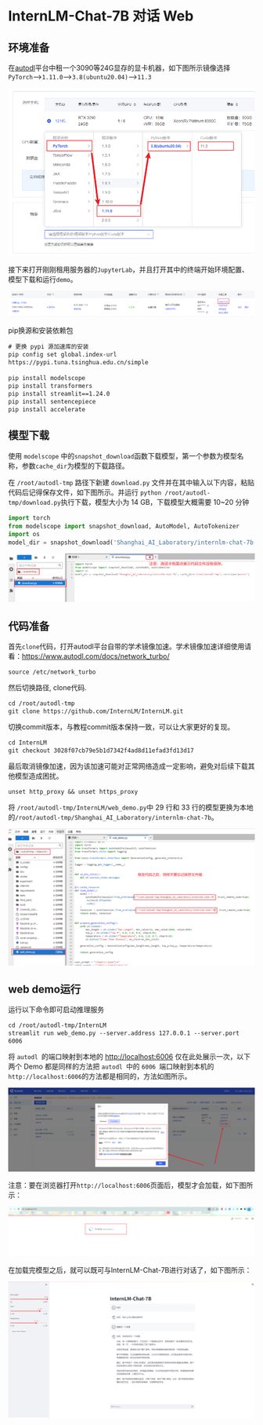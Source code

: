 # InternLM-Chat-7B 对话 Web

## 环境准备

在[autodl](https://www.autodl.com/)平台中租一个3090等24G显存的显卡机器，如下图所示镜像选择`PyTorch`-->`1.11.0`-->`3.8(ubuntu20.04)`-->`11.3`

![Alt text](images/image.png)

接下来打开刚刚租用服务器的`JupyterLab`，并且打开其中的终端开始环境配置、模型下载和运行`demo`。

![Alt text](images/image-1.png)

pip换源和安装依赖包

```shell
# 更换 pypi 源加速库的安装
pip config set global.index-url https://pypi.tuna.tsinghua.edu.cn/simple

pip install modelscope
pip install transformers
pip install streamlit==1.24.0
pip install sentencepiece
pip install accelerate
```
## 模型下载

使用 `modelscope` 中的`snapshot_download`函数下载模型，第一个参数为模型名称，参数`cache_dir`为模型的下载路径。

在 `/root/autodl-tmp` 路径下新建 `download.py` 文件并在其中输入以下内容，粘贴代码后记得保存文件，如下图所示。并运行 `python /root/autodl-tmp/download.py`执行下载，模型大小为 14 GB，下载模型大概需要 10~20 分钟

```python
import torch
from modelscope import snapshot_download, AutoModel, AutoTokenizer
import os
model_dir = snapshot_download('Shanghai_AI_Laboratory/internlm-chat-7b', cache_dir='/root/autodl-tmp', revision='master')
```
![image](images/image-2.png)

## 代码准备

首先`clone`代码，打开autodl平台自带的学术镜像加速。学术镜像加速详细使用请看：https://www.autodl.com/docs/network_turbo/

```shell
source /etc/network_turbo
```

然后切换路径, clone代码.

```shell
cd /root/autodl-tmp
git clone https://github.com/InternLM/InternLM.git
```

切换commit版本，与教程commit版本保持一致，可以让大家更好的复现。

```shell
cd InternLM
git checkout 3028f07cb79e5b1d7342f4ad8d11efad3fd13d17
```

最后取消镜像加速，因为该加速可能对正常网络造成一定影响，避免对后续下载其他模型造成困扰。
```shell
unset http_proxy && unset https_proxy
```

将 `/root/autodl-tmp/InternLM/web_demo.py`中 29 行和 33 行的模型更换为本地的`/root/autodl-tmp/Shanghai_AI_Laboratory/internlm-chat-7b`。

![image-3](images/image-3.png)

## web demo运行

运行以下命令即可启动推理服务

```shell
cd /root/autodl-tmp/InternLM
streamlit run web_demo.py --server.address 127.0.0.1 --server.port 6006
```

将 `autodl `的端口映射到本地的 [http://localhost:6006](http://localhost:6006/) 仅在此处展示一次，以下两个 Demo 都是同样的方法把 `autodl `中的 `6006 `端口映射到本机的 `http://localhost:6006`的方法都是相同的，方法如图所示。

![Alt text](images/image-4.png)

注意：要在浏览器打开`http://localhost:6006`页面后，模型才会加载，如下图所示：

![Alt text](images/image-5.png)

在加载完模型之后，就可以既可与InternLM-Chat-7B进行对话了，如下图所示：

![Alt text](images/image-6.png)